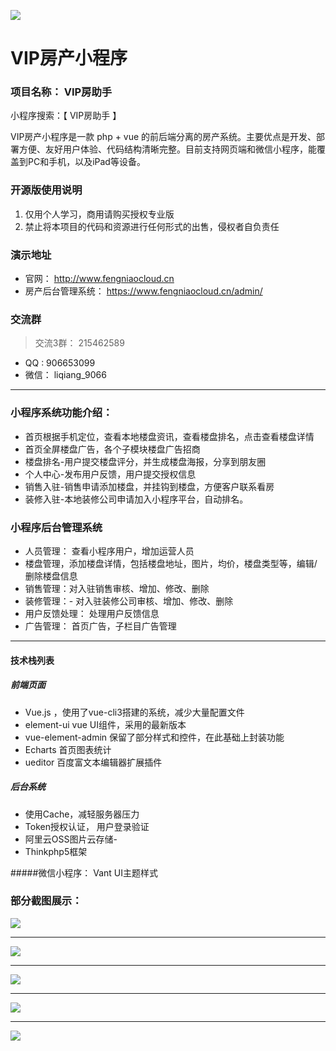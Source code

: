 ![](https://fengniaocloud.oss-cn-shanghai.aliyuncs.com/xcx/use/code.jpg)



# VIP房产小程序

### 项目名称：  VIP房助手

小程序搜索：【 VIP房助手  】


VIP房产小程序是一款 php + vue 的前后端分离的房产系统。主要优点是开发、部署方便、友好用户体验、代码结构清晰完整。目前支持网页端和微信小程序，能覆盖到PC和手机，以及iPad等设备。


### 开源版使用说明

1. 仅用个人学习，商用请购买授权专业版 
2. 禁止将本项目的代码和资源进行任何形式的出售，侵权者自负责任

### 演示地址

- 官网： http://www.fengniaocloud.cn
- 房产后台管理系统： https://www.fengniaocloud.cn/admin/


### 交流群
> 交流3群： 215462589
- QQ  :   906653099
- 微信： liqiang_9066



------------

### 小程序系统功能介绍：
- 首页根据手机定位，查看本地楼盘资讯，查看楼盘排名，点击查看楼盘详情
- 首页全屏楼盘广告，各个子模块楼盘广告招商
- 楼盘排名-用户提交楼盘评分，并生成楼盘海报，分享到朋友圈
- 个人中心-发布用户反馈，用户提交授权信息
- 销售入驻-销售申请添加楼盘，并挂钩到楼盘，方便客户联系看房
- 装修入驻-本地装修公司申请加入小程序平台，自动排名。

### 小程序后台管理系统
- 人员管理： 查看小程序用户，增加运营人员
- 楼盘管理，添加楼盘详情，包括楼盘地址，图片，均价，楼盘类型等，编辑/删除楼盘信息
- 销售管理：对入驻销售审核、增加、修改、删除
- 装修管理：- 对入驻装修公司审核、增加、修改、删除
- 用户反馈处理： 处理用户反馈信息
- 广告管理：  首页广告，子栏目广告管理

----


#### 技术栈列表

##### 前端页面
- Vue.js ，使用了vue-cli3搭建的系统，减少大量配置文件
- element-ui vue UI组件，采用的最新版本
- vue-element-admin 保留了部分样式和控件，在此基础上封装功能
- Echarts 首页图表统计
- ueditor 百度富文本编辑器扩展插件

##### 后台系统
- 使用Cache，减轻服务器压力
- Token授权认证， 用户登录验证
- 阿里云OSS图片云存储-
- Thinkphp5框架

#####微信小程序：
Vant UI主题样式

### 部分截图展示：

![](https://fengniaocloud.oss-cn-shanghai.aliyuncs.com/xcx/use/%E5%BE%AE%E4%BF%A1%E6%88%AA%E5%9B%BE_20200722080043.png)


------------
![](https://fengniaocloud.oss-cn-shanghai.aliyuncs.com/xcx/use/%E5%BE%AE%E4%BF%A1%E6%88%AA%E5%9B%BE_20200722080158.png)


------------

![](https://fengniaocloud.oss-cn-shanghai.aliyuncs.com/xcx/use/%E5%BE%AE%E4%BF%A1%E6%88%AA%E5%9B%BE_20200722080231.png)


------------

![](https://fengniaocloud.oss-cn-shanghai.aliyuncs.com/xcx/use/%E5%BE%AE%E4%BF%A1%E6%88%AA%E5%9B%BE_20200722080249.png)




------------

![](https://fengniaocloud.oss-cn-shanghai.aliyuncs.com/xcx/use/wx20200722091011.jpg)
